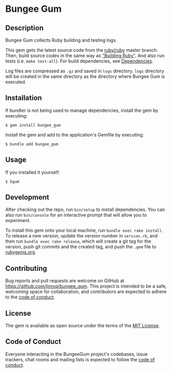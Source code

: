 # Bungee Gum

## Description

Bungee Gum collects Ruby building and testing logs. 

This gem gets the latest source code from the [ruby/ruby](https://github.com/ruby/ruby) master branch. Then, build source codes in the same way as ["Building Ruby"](https://docs.ruby-lang.org/en/master/contributing/building_ruby_md.html). And also run tests (i.e. `make test-all`). For build dependencies, see [Dependencies](https://docs.ruby-lang.org/en/master/contributing/building_ruby_md.html#label-Dependencies).

Log files are compressed as `.gz` and saved in `logs` directory. `logs` directory will be created in the same directory as the directory where Bungee Gum is executed.

## Installation

If bundler is not being used to manage dependencies, install the gem by executing:

    $ gem install bungee_gum

Install the gem and add to the application's Gemfile by executing:

    $ bundle add bungee_gum

## Usage

If you installed it yourself:

    $ bgum

## Development

After checking out the repo, run `bin/setup` to install dependencies. You can also run `bin/console` for an interactive prompt that will allow you to experiment.

To install this gem onto your local machine, run `bundle exec rake install`. To release a new version, update the version number in `version.rb`, and then run `bundle exec rake release`, which will create a git tag for the version, push git commits and the created tag, and push the `.gem` file to [rubygems.org](https://rubygems.org).

## Contributing

Bug reports and pull requests are welcome on GitHub at https://github.com/jinroq/bungee_gum. This project is intended to be a safe, welcoming space for collaboration, and contributors are expected to adhere to the [code of conduct](https://github.com/jinroq/bungee_gum/blob/main/CODE_OF_CONDUCT.md).

## License

The gem is available as open source under the terms of the [MIT License](https://opensource.org/licenses/MIT).

## Code of Conduct

Everyone interacting in the BungeeGum project's codebases, issue trackers, chat rooms and mailing lists is expected to follow the [code of conduct](https://github.com/jinroq/bungee_gum/blob/main/CODE_OF_CONDUCT.md).
